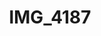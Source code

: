 ---
pid: '132'
layout: bg-photos
title: IMG_4187
filename: IMG_4274.jpg
caption: 
previous_pid: '131'
next_pid: '133'
permalink: "/photos/132.html"
---
